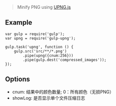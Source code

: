 >Minify PNG using [UPNG.js](https://github.com/photopea/UPNG.js])

## Example
```
var gulp = require('gulp');
var upng = require('gulp-upng');

gulp.task('upng', function () {
	gulp.src('src/**/*.png')
		.pipe(upng({cnum:256}))
		.pipe(gulp.dest('compressed_images'));
});
```
## Options
* cnum: 结果中的颜色数量; 0：所有颜色（无损PNG）
* showLog: 是否显示单个文件压缩日志
